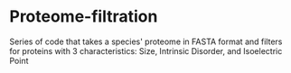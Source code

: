 # Proteome-filtration
Series of code that takes a species' proteome in FASTA format and filters for proteins with 3 characteristics: Size, Intrinsic Disorder, and Isoelectric Point
